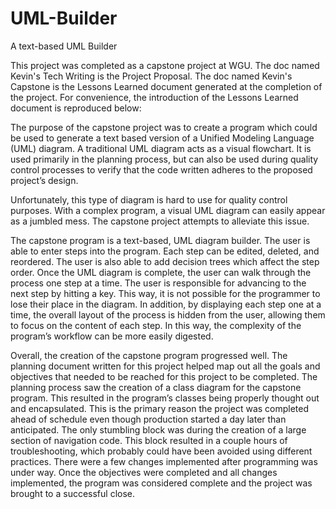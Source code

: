 # UML-Builder
A text-based UML Builder

This project was completed as a capstone project at WGU. The doc named Kevin's Tech Writing is the Project Proposal. The doc named Kevin's Capstone is the Lessons Learned document generated at the completion of the project. For convenience, the introduction of the Lessons Learned document is reproduced below:

The purpose of the capstone project was to create a program which could be used to generate a text based version of a Unified Modeling Language (UML) diagram. A traditional UML diagram acts as a visual flowchart. It is used primarily in the planning process, but can also be used during quality control processes to verify that the code written adheres to the proposed project’s design.

Unfortunately, this type of diagram is hard to use for quality control purposes. With a complex program, a visual UML diagram can easily appear as a jumbled mess. The capstone project attempts to alleviate this issue.

The capstone program is a text-based, UML diagram builder. The user is able to enter steps into the program. Each step can be edited, deleted, and reordered. The user is also able to add decision trees which affect the step order. Once the UML diagram is complete, the user can walk through the process one step at a time. The user is responsible for advancing to the next step by hitting a key. This way, it is not possible for the programmer to lose their place in the diagram. In addition, by displaying each step one at a time, the overall layout of the process is hidden from the user, allowing them to focus on the content of each step. In this way, the complexity of the program’s workflow can be more easily digested.

Overall, the creation of the capstone program progressed well. The planning document written for this project helped map out all the goals and objectives that needed to be reached for this project to be completed. The planning process saw the creation of a class diagram for the capstone program. This resulted in the program’s classes being properly thought out and encapsulated. This is the primary reason the project was completed ahead of schedule even though production started a day later than anticipated. The only stumbling block was during the creation of a large section of navigation code. This block resulted in a couple hours of troubleshooting, which probably could have been avoided using different practices. There were a few changes implemented after programming was under way. Once the objectives were completed and all changes implemented, the program was considered complete and the project was brought to a successful close.
